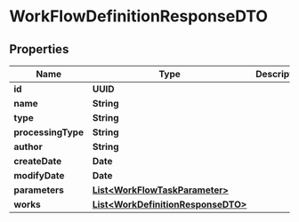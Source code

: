 

# WorkFlowDefinitionResponseDTO


## Properties

Name | Type | Description | Notes
------------ | ------------- | ------------- | -------------
**id** | **UUID** |  |  [optional]
**name** | **String** |  |  [optional]
**type** | **String** |  |  [optional]
**processingType** | **String** |  |  [optional]
**author** | **String** |  |  [optional]
**createDate** | **Date** |  |  [optional]
**modifyDate** | **Date** |  |  [optional]
**parameters** | [**List&lt;WorkFlowTaskParameter&gt;**](WorkFlowTaskParameter.md) |  |  [optional]
**works** | [**List&lt;WorkDefinitionResponseDTO&gt;**](WorkDefinitionResponseDTO.md) |  |  [optional]




